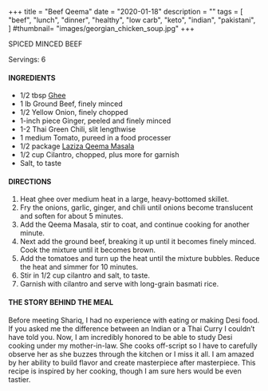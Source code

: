 +++
title = "Beef Qeema"
date = "2020-01-18"
description = ""
tags = [
    "beef",
    "lunch",
    "dinner",
    "healthy",
    "low carb", 
    "keto", 
    "indian",
    "pakistani",
]
#thumbnail= "images/georgian_chicken_soup.jpg"
+++

SPICED MINCED BEEF 

Servings: 6 <!--more-->

#### INGREDIENTS 

* 1/2 tbsp [Ghee](https://amzn.to/2ZkJkrW) 
* 1 lb Ground Beef, finely minced 
* 1/2 Yellow Onion, finely chopped 
* 1-inch piece Ginger, peeled and finely minced
* 1-2 Thai Green Chili, slit lengthwise 
* 1 medium Tomato, pureed in a food processer 
* 1/2 package [Laziza Qeema Masala](https://amzn.to/3b4Y4B0)
* 1/2 cup Cilantro, chopped, plus more for garnish 
* Salt, to taste 

#### DIRECTIONS 

1. Heat ghee over medium heat in a large, heavy-bottomed skillet.
2. Fry the onions, garlic, ginger, and chili until onions become translucent and soften for about 5 minutes. 
3. Add the Qeema Masala, stir to coat, and continue cooking for another minute.
4. Next add the ground beef, breaking it up until it becomes finely minced. Cook the mixture until it becomes brown. 
5. Add the tomatoes and turn up the heat until the mixture bubbles. Reduce the heat and simmer for 10 minutes. 
6. Stir in 1/2 cup cilantro and salt, to taste.
7. Garnish with cilantro and serve with long-grain basmati rice. 

#### THE STORY BEHIND THE MEAL 

Before meeting Shariq, I had no experience with eating or making Desi food. If you asked me the difference between an Indian or a Thai Curry I couldn’t have told you. Now, I am incredibly honored to be able to study Desi cooking under my mother-in-law. She cooks off-script so I have to carefully observe her as she buzzes through the kitchen or I miss it all. I am amazed by her ability to build flavor and create masterpiece after masterpiece. This recipe is inspired by her cooking, though I am sure hers would be even tastier.
